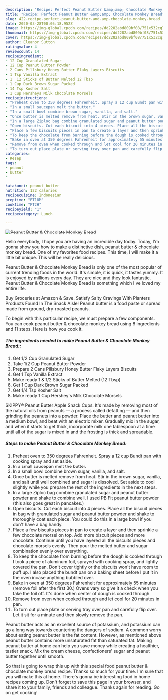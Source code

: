 ```yaml
---
description: "Recipe: Perfect Peanut Butter &amp;amp; Chocolate Monkey Bread"
title: "Recipe: Perfect Peanut Butter &amp;amp; Chocolate Monkey Bread"
slug: 422-recipe-perfect-peanut-butter-and-amp-chocolate-monkey-bread
date: 2020-03-28T00:05:18.952Z
image: https://img-global.cpcdn.com/recipes/dd2282abd809bf08/751x532cq70/peanut-butter-chocolate-monkey-bread-recipe-main-photo.jpg
thumbnail: https://img-global.cpcdn.com/recipes/dd2282abd809bf08/751x532cq70/peanut-butter-chocolate-monkey-bread-recipe-main-photo.jpg
cover: https://img-global.cpcdn.com/recipes/dd2282abd809bf08/751x532cq70/peanut-butter-chocolate-monkey-bread-recipe-main-photo.jpg
author: Eleanor Sutton
ratingvalue: 4
reviewcount: 14
recipeingredient:
- 12 Cup Granulated Sugar
- 12 Cup Peanut Butter Powder
- 2 Cans Pillsbury Honey Butter Flaky Layers Biscuits
- 1 Tsp Vanilla Extract
- 1  12 Sticks of Butter Melted 12 Tbsp
- 1 Cup Dark Brown Sugar Packed
- 14 Tsp Kosher Salt
- 1 Cup Hersheys Milk Chocolate Morsels
recipeinstructions:
- "Preheat oven to 350 degrees Fahrenheit. Spray a 12 cup Bundt pan with cooking spray and set aside."
- "In a small saucepan melt the butter."
- "In a small bowl combine brown sugar, vanilla, and salt."
- "Once butter is melted remove from heat. Stir in the brown sugar, vanilla, and salt until well combined and sugar is dissolved. Set aside to cool slightly while you prepare the rest of the ingredients in the next steps."
- "In a large Ziploc bag combine granulated sugar and peanut butter powder and shake to combine well. I used PB Fit peanut butter powder (this also goes great in pancakes.)"
- "Open biscuits. Cut each biscuit into 4 pieces. Place all the biscuit pieces in bag with granulated sugar and peanut butter powder and shake to thoroughly coat each piece. You could do this in a large bowl if you don&#39;t have a bag handy."
- "Place a few biscuits pieces in pan to create a layer and then sprinkle a few chocolate morsel on top. Add more biscuit pieces and more chocolate. Continue until you have layered all the biscuits pieces and chocolate morsels evenly. Then pour the melted butter and sugar combination evenly over everything."
- "To keep the chocolate from burning before the dough is cooked through I took a piece of aluminum foil, sprayed with cooking spray, and lightly covered the pan. Don&#39;t cover tightly or the biscuits won&#39;t have room to puff up. I also placed the bundt pan on a baking sheet before I put it in the oven incase anything bubbled over."
- "Bake in oven at 350 degrees Fahrenheit for approximately 55 minutes (remove foil after the first 30.) Ovens vary so give it a check when you take the foil off. It&#39;s done when center of dough is cooked through."
- "Remove from oven when cooked through and let cool for 20 minutes in pan."
- "To turn out place plate or serving tray over pan and carefully flip over. Let it sit for a minute and then slowly remove the pan."
categories:
- Resep
tags:
- peanut
- butter
- 

katakunci: peanut butter 
nutrition: 122 calories
recipecuisine: Indonesian
preptime: "PT18M"
cooktime: "PT2H"
recipeyield: "1"
recipecategory: Lunch

---
```



![Peanut Butter &amp; Chocolate Monkey Bread](https://img-global.cpcdn.com/recipes/dd2282abd809bf08/751x532cq70/peanut-butter-chocolate-monkey-bread-recipe-main-photo.jpg)

Hello everybody, I hope you are having an incredible day today. Today, I'm gonna show you how to make a distinctive dish, peanut butter &amp; chocolate monkey bread. One of my favorites food recipes. This time, I will make it a little bit unique. This will be really delicious.

Peanut Butter &amp; Chocolate Monkey Bread is only one of the most popular of current trending foods in the world. It's simple, it is quick, it tastes yummy. It is enjoyed by millions every day. They are nice and they look fantastic. Peanut Butter &amp; Chocolate Monkey Bread is something which I've loved my entire life.

Buy Groceries at Amazon &amp; Save. Satisfy Salty Cravings With Planters Products Found In The Snack Aisle! Peanut butter is a food paste or spread made from ground, dry-roasted peanuts.


To begin with this particular recipe, we must prepare a few components. You can cook peanut butter &amp; chocolate monkey bread using 8 ingredients and 11 steps. Here is how you cook it.

##### The ingredients needed to make Peanut Butter &amp; Chocolate Monkey Bread::

1. Get 1/2 Cup Granulated Sugar
1. Take 1/2 Cup Peanut Butter Powder
1. Prepare 2 Cans Pillsbury Honey Butter Flaky Layers Biscuits
1. Get 1 Tsp Vanilla Extract
1. Make ready 1 &amp; 1/2 Sticks of Butter Melted (12 Tbsp)
1. Get 1 Cup Dark Brown Sugar Packed
1. Get 1/4 Tsp Kosher Salt
1. Make ready 1 Cup Hershey&#39;s Milk Chocolate Morsels


SKIPPY® Peanut Butter Apple Snack Cups. It&#39;s made by removing most of the natural oils from peanuts — a process called defatting — and then grinding the peanuts into a powder. Place the butter and peanut butter into a medium bowl, and beat with an electric mixer. Gradually mix in the sugar, and when it starts to get thick, incorporate milk one tablespoon at a time until all of the sugar is mixed in and the frosting is thick and spreadable. 

##### Steps to make Peanut Butter &amp; Chocolate Monkey Bread:

1. Preheat oven to 350 degrees Fahrenheit. Spray a 12 cup Bundt pan with cooking spray and set aside.
1. In a small saucepan melt the butter.
1. In a small bowl combine brown sugar, vanilla, and salt.
1. Once butter is melted remove from heat. Stir in the brown sugar, vanilla, and salt until well combined and sugar is dissolved. Set aside to cool slightly while you prepare the rest of the ingredients in the next steps.
1. In a large Ziploc bag combine granulated sugar and peanut butter powder and shake to combine well. I used PB Fit peanut butter powder (this also goes great in pancakes.)
1. Open biscuits. Cut each biscuit into 4 pieces. Place all the biscuit pieces in bag with granulated sugar and peanut butter powder and shake to thoroughly coat each piece. You could do this in a large bowl if you don&#39;t have a bag handy.
1. Place a few biscuits pieces in pan to create a layer and then sprinkle a few chocolate morsel on top. Add more biscuit pieces and more chocolate. Continue until you have layered all the biscuits pieces and chocolate morsels evenly. Then pour the melted butter and sugar combination evenly over everything.
1. To keep the chocolate from burning before the dough is cooked through I took a piece of aluminum foil, sprayed with cooking spray, and lightly covered the pan. Don&#39;t cover tightly or the biscuits won&#39;t have room to puff up. I also placed the bundt pan on a baking sheet before I put it in the oven incase anything bubbled over.
1. Bake in oven at 350 degrees Fahrenheit for approximately 55 minutes (remove foil after the first 30.) Ovens vary so give it a check when you take the foil off. It&#39;s done when center of dough is cooked through.
1. Remove from oven when cooked through and let cool for 20 minutes in pan.
1. To turn out place plate or serving tray over pan and carefully flip over. Let it sit for a minute and then slowly remove the pan.


Peanut butter acts as an excellent source of potassium, and potassium can go a long way towards countering the dangers of sodium. A common worry about eating peanut butter is the fat content. However, as mentioned above peanut butter contains more unsaturated fat than saturated fat. Making peanut butter at home can help you save money while creating a healthier, tastier snack. Mix the cream cheese, confectioners&#39; sugar and peanut butter together until smooth. 

So that is going to wrap this up with this special food peanut butter &amp; chocolate monkey bread recipe. Thanks so much for your time. I'm sure that you will make this at home. There's gonna be interesting food in home recipes coming up. Don't forget to save this page in your browser, and share it to your family, friends and colleague. Thanks again for reading. Go on get cooking!
